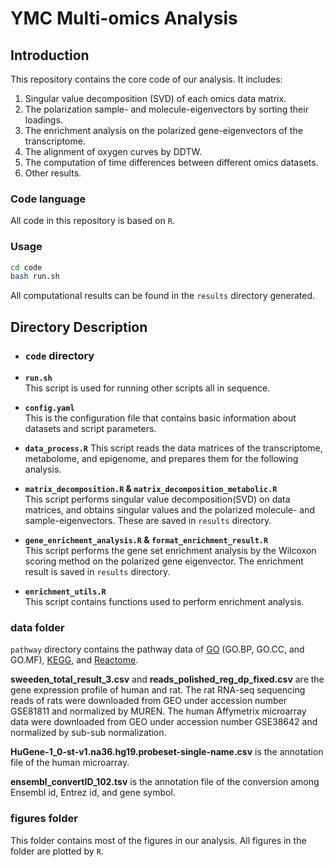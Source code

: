 # YMC Multi-omics Analysis

## Introduction

This repository contains the core code of our analysis. It includes:
1. Singular value decomposition (SVD) of each omics data matrix. 
2. The polarization sample- and molecule-eigenvectors by sorting their loadings.
3. The enrichment analysis on the polarized gene-eigenvectors of the transcriptome.
4. The alignment of oxygen curves by DDTW.
5. The computation of time differences between different omics datasets.
6. Other results.


### Code language

All code in this repository is based on `R`.

### Usage

```bash
cd code
bash run.sh
```
All computational results can be found in the `results` directory generated.

## Directory Description


- ### `code` directory

* **`run.sh`**  
This script is used for running other scripts all in sequence.

* **`config.yaml`**  
This is the configuration file that contains basic information about datasets and script parameters.

* **`data_process.R`**
This script reads the data matrices of the transcriptome, metabolome, and epigenome, and prepares them for the following analysis.

* **`matrix_decomposition.R` & `matrix_decomposition_metabolic.R`**  
This script performs singular value decomposition(SVD) on data matrices, and obtains singular values and the polarized molecule- and sample-eigenvectors. These are saved in `results` directory.

* **`gene_enrichment_analysis.R` & `format_enrichment_result.R`**  
This script performs the gene set enrichment analysis by the Wilcoxon scoring method on the polarized gene eigenvector. The enrichment result is saved in `results` directory.

* **`enrichment_utils.R`**  
This script contains functions used to perform enrichment analysis.




### data folder

`pathway` directory contains the pathway data of [GO](https://geneontology.org/) (GO.BP, GO.CC, and GO.MF), [KEGG](https://www.kegg.jp/), and [Reactome](https://reactome.org/).

**sweeden_total_result_3.csv** and **reads_polished_reg_dp_fixed.csv** are the gene expression profile of human and rat. The rat RNA-seq sequencing reads of rats were downloaded from GEO under accession number GSE81811 and normalized by MUREN. The human Affymetrix microarray data were downloaded from GEO under accession number GSE38642 and normalized by sub-sub normalization.

**HuGene-1_0-st-v1.na36.hg19.probeset-single-name.csv** is the annotation file of the human microarray.

**ensembl_convertID_102.tsv** is the annotation file of the conversion among Ensembl id, Entrez id, and gene symbol.

### figures folder

This folder contains most of the figures in our analysis. All figures in the folder are plotted by `R`.

